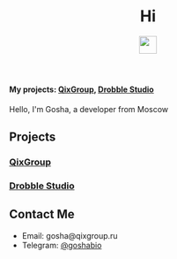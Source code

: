 
<body>
  <header>
    <h1>Hi</h1>
    <img src="https://github.com/blackcater/blackcater/raw/main/images/Hi.gif" height="32"/></h1>
  </header>
  <div class="container">
    <h4><b>My projects:</b> <a href="https://qixgroup.ru">QixGroup</a>, <a href="https://drobble.studio">Drobble Studio</a></h4>
    <p>
      Hello, I'm Gosha, a developer from Moscow
    </p>
    <h2>Projects</h2>
    <h3><a href="https://qixgroup.ru">QixGroup</a></h3>
    <h3><a href="https://drobble.studio">Drobble Studio</a></h3>
    <h2>Contact Me</h2>
    <ul>
      <li>Email: gosha@qixgroup.ru</li>
      <li>Telegram: <a href="https:/t.me/goshabio">@goshabio</a></li>
    </ul>
  </div>
</body>
</html>
